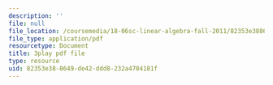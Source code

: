 ```yaml
---
description: ''
file: null
file_location: /coursemedia/18-06sc-linear-algebra-fall-2011/82353e388649de42ddd8232a4704181f_rMv2rDiOTsI.pdf
file_type: application/pdf
resourcetype: Document
title: 3play pdf file
type: resource
uid: 82353e38-8649-de42-ddd8-232a4704181f
---
```

